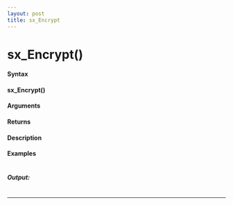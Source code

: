 ```yaml
---
layout: post
title: sx_Encrypt
---
```


# sx_Encrypt()


#### Syntax

#### sx_Encrypt()

#### Arguments

#### Returns

#### Description

#### Examples

```

```

##### Output:

```

```

---